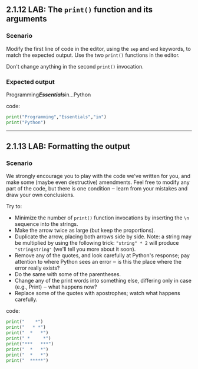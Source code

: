 ## 2.1.12 LAB: The `print()` function and its arguments

### Scenario

Modify the first line of code in the editor, using the `sep` and `end` keywords, to match the expected output. Use the two `print()` functions in the editor.

Don't change anything in the second `print()` invocation.

### Expected output

Programming***Essentials***in...Python

code:
```python
print("Programming","Essentials","in")
print("Python")
```

---

## 2.1.13 LAB: Formatting the output

### Scenario

We strongly encourage you to play with the code we've written for you, and make some (maybe even destructive) amendments. Feel free to modify any part of the code, but there is one condition ‒ learn from your mistakes and draw your own conclusions.

Try to:

- Minimize the number of `print()` function invocations by inserting the `\n` sequence into the strings.
- Make the arrow twice as large (but keep the proportions).
- Duplicate the arrow, placing both arrows side by side. Note: a string may be multiplied by using the following trick: `"string" * 2` will produce `"stringstring"` (we'll tell you more about it soon).
- Remove any of the quotes, and look carefully at Python's response; pay attention to where Python sees an error ‒ is this the place where the error really exists?
- Do the same with some of the parentheses.
- Change any of the print words into something else, differing only in case (e.g., Print) ‒ what happens now?
- Replace some of the quotes with apostrophes; watch what happens carefully.

code:
```python
print("    *")
print("   * *")
print("  *   *")
print(" *     *")
print("***   ***")
print("  *   *")
print("  *   *")
print("  *****")
```
